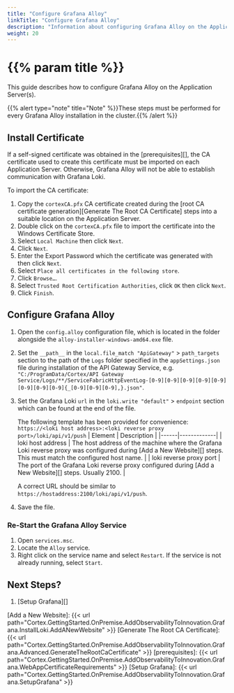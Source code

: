 ```yaml
---
title: "Configure Grafana Alloy"
linkTitle: "Configure Grafana Alloy"
description: "Information about configuring Grafana Alloy on the Application Server(s)."
weight: 20
---
```


# {{% param title %}}

This guide describes how to configure Grafana Alloy on the Application Server(s).

{{% alert type="note" title="Note" %}}These steps must be performed for every Grafana Alloy installation in the cluster.{{% /alert %}}

## Install Certificate

If a self-signed certificate was obtained in the [prerequisites][], the CA certificate used to create this certificate must be imported on each Application Server. Otherwise, Grafana Alloy will not be able to establish communication with Grafana Loki.

To import the CA certificate:

1. Copy the `cortexCA.pfx` CA certificate created during the [root CA certificate generation][Generate The Root CA Certificate] steps into a suitable location on the Application Server.
1. Double click on the `cortexCA.pfx` file to import the certificate into the Windows Certificate Store.
1. Select `Local Machine` then click `Next`.
1. Click `Next`.
1. Enter the Export Password which the certificate was generated with then click `Next`.
1. Select `Place all certificates in the following store`.
1. Click `Browse…`.
1. Select `Trusted Root Certification Authorities`, click `OK` then click `Next`.
1. Click `Finish`.

## Configure Grafana Alloy

1. Open the `config.alloy` configuration file, which is located in the folder alongside the `alloy-installer-windows-amd64.exe` file.
1. Set the `__path__` in the `local.file_match "ApiGateway"` > `path_targets` section to the path of the `Logs` folder specified in the `appSettings.json` file during installation of the API Gateway Service, e.g. `"C:/ProgramData/Cortex/API Gateway Service/Logs/**/ServiceFabricHttpEventLog-[0-9][0-9][0-9][0-9][0-9][0-9][0-9][0-9]{_[0-9][0-9][0-9],}.json"`.
1. Set the Grafana Loki `url` in the `loki.write "default"` > `endpoint` section which can be found at the end of the file.

   The following template has been provided for convenience:
   `https://<loki host address>:<loki reverse proxy port>/loki/api/v1/push`
| Element | Description |
|------|-------------|
| loki host address | The host address of the machine where the Grafana Loki reverse proxy was configured during [Add a New Website][] steps. This must match the configured host name. |
| loki reverse proxy port | The port of the Grafana Loki reverse proxy configured during [Add a New Website][] steps. Usually 2100. |

   A correct URL should be similar to `https://hostaddress:2100/loki/api/v1/push`.
1. Save the file.

### Re-Start the Grafana Alloy Service

1. Open `services.msc`.
1. Locate the `Alloy` service.
1. Right click on the service name and select `Restart`. If the service is not already running, select `Start`.

## Next Steps?

1. [Setup Grafana][]

[Add a New Website]: {{< url path="Cortex.GettingStarted.OnPremise.AddObservabilityToInnovation.Grafana.InstallLoki.AddANewWebsite" >}}
[Generate The Root CA Certificate]: {{< url path="Cortex.GettingStarted.OnPremise.AddObservabilityToInnovation.Grafana.Advanced.GenerateTheRootCaCertificate" >}}
[prerequisites]: {{< url path="Cortex.GettingStarted.OnPremise.AddObservabilityToInnovation.Grafana.WebAppCertificateRequirements" >}}
[Setup Grafana]: {{< url path="Cortex.GettingStarted.OnPremise.AddObservabilityToInnovation.Grafana.SetupGrafana" >}}
